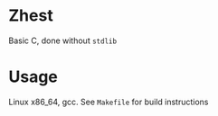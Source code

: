 # Zhest
Basic C, done without `stdlib`

# Usage
Linux x86_64, gcc. See `Makefile` for build instructions
